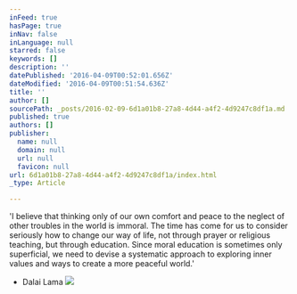 ```yaml
---
inFeed: true
hasPage: true
inNav: false
inLanguage: null
starred: false
keywords: []
description: ''
datePublished: '2016-04-09T00:52:01.656Z'
dateModified: '2016-04-09T00:51:54.636Z'
title: ''
author: []
sourcePath: _posts/2016-02-09-6d1a01b8-27a8-4d44-a4f2-4d9247c8df1a.md
published: true
authors: []
publisher:
  name: null
  domain: null
  url: null
  favicon: null
url: 6d1a01b8-27a8-4d44-a4f2-4d9247c8df1a/index.html
_type: Article

---
```

'I believe that thinking only of our own comfort and peace to the neglect of other troubles in the world is immoral. The time has come for us to consider seriously how to change our way of life, not through prayer or religious teaching, but through education. Since moral education is sometimes only superficial, we need to devise a systematic approach to exploring inner values and ways to create a more peaceful world.'

- Dalai Lama
![](https://the-grid-user-content.s3-us-west-2.amazonaws.com/c30c5da6-fd80-42a0-ba3f-53d79cd5e57f.jpg)